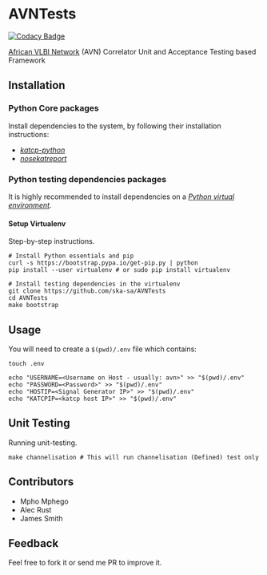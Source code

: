 # AVNTests

[![Codacy Badge](https://api.codacy.com/project/badge/Grade/65abea0d64554c5ab27b6aad07496c2d)](https://app.codacy.com/app/mmphego/AVNTests?utm_source=github.com&utm_medium=referral&utm_content=ska-sa/AVNTests&utm_campaign=Badge_Grade_Settings)

[African VLBI Network](https://www.ska.ac.za/science-engineering/avn/) (AVN) Correlator Unit and Acceptance Testing based Framework

## Installation

### Python Core packages

Install dependencies to the system, by following their installation instructions:

*	[_katcp-python_](https://github.com/ska-sa/katcp-python)
*	[_nosekatreport_](https://github.com/ska-sa/nosekatreport/tree/karoocbf)

### Python testing dependencies packages

It is highly recommended to install dependencies on a [_Python virtual environment_](https://virtualenv.pypa.io/).

#### Setup Virtualenv

Step-by-step instructions.

```shell
# Install Python essentials and pip
curl -s https://bootstrap.pypa.io/get-pip.py | python
pip install --user virtualenv # or sudo pip install virtualenv

# Install testing dependencies in the virtualenv
git clone https://github.com/ska-sa/AVNTests
cd AVNTests
make bootstrap
```

## Usage

You will need to create a `$(pwd)/.env` file which contains:

```shell
touch .env

echo "USERNAME=<Username on Host - usually: avn>" >> "$(pwd)/.env"
echo "PASSWORD=<Password>" >> "$(pwd)/.env"
echo "HOSTIP=<Signal Generator IP>" >> "$(pwd)/.env"
echo "KATCPIP=<katcp host IP>" >> "$(pwd)/.env"
```

## Unit Testing

Running unit-testing.

```shell
make channelisation # This will run channelisation (Defined) test only
```

## Contributors

-	Mpho Mphego
- Alec Rust
- James Smith

## Feedback

Feel free to fork it or send me PR to improve it.
